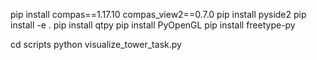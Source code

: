 pip install compas==1.17.10 compas_view2==0.7.0
pip install pyside2
pip install -e .
pip install qtpy
pip install PyOpenGL
pip install freetype-py

cd scripts
python visualize_tower_task.py
